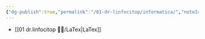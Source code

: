 ```yaml
---
{"dg-publish":true,"permalink":"/01-dr-linfocitop/informatica/","noteIcon":""}
---
```


- [[01 dr.linfocitop 👨‍⚕️/LaTex\|LaTex]]